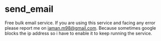 # send_email
 
Free bulk email service. If you are using this service and facing any error please report me on iaman.m98@gmail.com. Because sometimes google blocks the ip address so i have to enable it to keep running the service.
